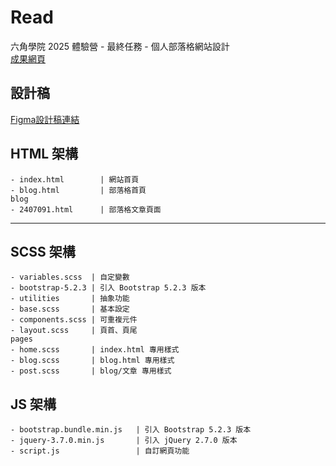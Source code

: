 # Read

六角學院 2025 體驗營 - 最終任務 - 個人部落格網站設計  
[成果網頁](https://helebird.github.io/hexfinal_brandsite/)

## 設計稿

[Figma設計稿連結](https://www.figma.com/design/oRjeruqYQpWATSibzNIxnn/2025ver.-%E9%AB%94%E9%A9%97%E7%87%9F%E5%AD%B8%E7%94%9F%E8%A8%AD%E8%A8%88%E7%A8%BF--Copy-?node-id=236-2026&t=JnEhFaZXqw6PFd1N-0)

## HTML 架構
```
- index.html        | 網站首頁
- blog.html         | 部落格首頁
blog
- 2407091.html      | 部落格文章頁面
```

---

## SCSS 架構  
```
- variables.scss  | 自定變數
- bootstrap-5.2.3 | 引入 Bootstrap 5.2.3 版本
- utilities       | 抽象功能
- base.scss       | 基本設定
- components.scss | 可重複元件
- layout.scss     | 頁首、頁尾
pages
- home.scss       | index.html 專用樣式
- blog.scss       | blog.html 專用樣式
- post.scss       | blog/文章 專用樣式
```

## JS 架構
```
- bootstrap.bundle.min.js   | 引入 Bootstrap 5.2.3 版本
- jquery-3.7.0.min.js       | 引入 jQuery 2.7.0 版本
- script.js                 | 自訂網頁功能
```